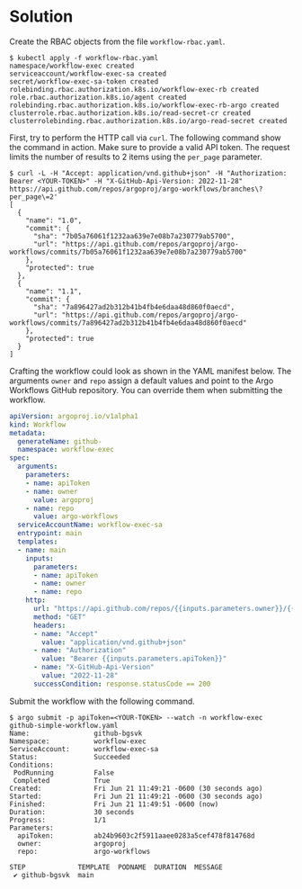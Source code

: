 # Solution

Create the RBAC objects from the file `workflow-rbac.yaml`.

```
$ kubectl apply -f workflow-rbac.yaml
namespace/workflow-exec created
serviceaccount/workflow-exec-sa created
secret/workflow-exec-sa-token created
rolebinding.rbac.authorization.k8s.io/workflow-exec-rb created
role.rbac.authorization.k8s.io/agent created
rolebinding.rbac.authorization.k8s.io/workflow-exec-rb-argo created
clusterrole.rbac.authorization.k8s.io/read-secret-cr created
clusterrolebinding.rbac.authorization.k8s.io/argo-read-secret created
```

First, try to perform the HTTP call via `curl`. The following command show the command in action. Make sure to provide a valid API token. The request limits the number of results to 2 items using the `per_page` parameter.

```
$ curl -L -H "Accept: application/vnd.github+json" -H "Authorization: Bearer <YOUR-TOKEN>" -H "X-GitHub-Api-Version: 2022-11-28" https://api.github.com/repos/argoproj/argo-workflows/branches\?per_page\=2'
[
  {
    "name": "1.0",
    "commit": {
      "sha": "7b05a76061f1232aa639e7e08b7a230779ab5700",
      "url": "https://api.github.com/repos/argoproj/argo-workflows/commits/7b05a76061f1232aa639e7e08b7a230779ab5700"
    },
    "protected": true
  },
  {
    "name": "1.1",
    "commit": {
      "sha": "7a896427ad2b312b41b4fb4e6daa48d860f0aecd",
      "url": "https://api.github.com/repos/argoproj/argo-workflows/commits/7a896427ad2b312b41b4fb4e6daa48d860f0aecd"
    },
    "protected": true
  }
]
```

Crafting the workflow could look as shown in the YAML manifest below. The arguments `owner` and `repo` assign a default values and point to the Argo Workflows GitHub repository. You can override them when submitting the workflow.

```yaml
apiVersion: argoproj.io/v1alpha1
kind: Workflow
metadata:
  generateName: github-
  namespace: workflow-exec
spec:
  arguments:
    parameters:
    - name: apiToken
    - name: owner
      value: argoproj
    - name: repo
      value: argo-workflows
  serviceAccountName: workflow-exec-sa
  entrypoint: main
  templates:
  - name: main
    inputs:
      parameters:
      - name: apiToken
      - name: owner
      - name: repo
    http:
      url: "https://api.github.com/repos/{{inputs.parameters.owner}}/{{inputs.parameters.repo}}/branches?per_page=2"
      method: "GET"
      headers:
      - name: "Accept"
        value: "application/vnd.github+json"
      - name: "Authorization"
        value: "Bearer {{inputs.parameters.apiToken}}"
      - name: "X-GitHub-Api-Version"
        value: "2022-11-28"
      successCondition: response.statusCode == 200
```

Submit the workflow with the following command.

```
$ argo submit -p apiToken=<YOUR-TOKEN> --watch -n workflow-exec github-simple-workflow.yaml
Name:                github-bgsvk
Namespace:           workflow-exec
ServiceAccount:      workflow-exec-sa
Status:              Succeeded
Conditions:
 PodRunning          False
 Completed           True
Created:             Fri Jun 21 11:49:21 -0600 (30 seconds ago)
Started:             Fri Jun 21 11:49:21 -0600 (30 seconds ago)
Finished:            Fri Jun 21 11:49:51 -0600 (now)
Duration:            30 seconds
Progress:            1/1
Parameters:
  apiToken:          ab24b9603c2f5911aaee0283a5cef478f814768d
  owner:             argoproj
  repo:              argo-workflows

STEP             TEMPLATE  PODNAME  DURATION  MESSAGE
 ✔ github-bgsvk  main
```